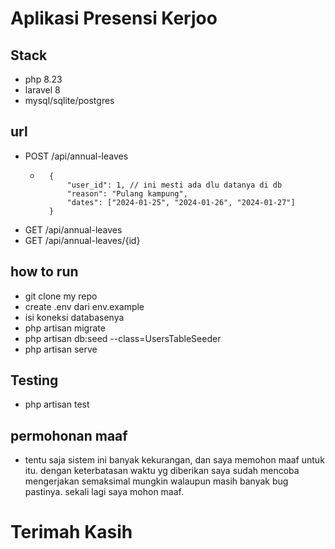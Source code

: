# Aplikasi Presensi Kerjoo

## Stack
- php 8.23
- laravel 8
- mysql/sqlite/postgres

## url
 - POST /api/annual-leaves
    - ``` 
        {
            "user_id": 1, // ini mesti ada dlu datanya di db
            "reason": "Pulang kampung",
            "dates": ["2024-01-25", "2024-01-26", "2024-01-27"]
        }
      ```
 - GET /api/annual-leaves
 - GET /api/annual-leaves/{id}


## how to run
 - git clone my repo
 - create .env dari env.example
 - isi koneksi databasenya
 - php artisan migrate
 - php artisan db:seed --class=UsersTableSeeder
 - php artisan serve

## Testing
 - php artisan test


## permohonan maaf
 - tentu saja sistem ini banyak kekurangan, dan saya memohon maaf untuk itu. dengan keterbatasan waktu yg diberikan saya sudah mencoba mengerjakan semaksimal mungkin walaupun masih banyak bug pastinya. sekali lagi saya mohon maaf.
 
# Terimah Kasih
